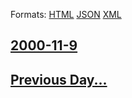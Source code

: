 
Formats: [HTML](2000/11/9/index.html)  [JSON](2000/11/9/index.json)  [XML](2000/11/9/index.xml)  

## [2000-11-9](/news/2000/11/9/index.md)

## [Previous Day...](/news/2000/11/8/index.md)

